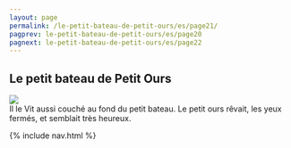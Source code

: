 ```yaml
---
layout: page
permalink: /le-petit-bateau-de-petit-ours/es/page21/
pagprev: le-petit-bateau-de-petit-ours/es/page20
pagnext: le-petit-bateau-de-petit-ours/es/page22
---
```


## Le petit bateau de Petit Ours

<img src="{{ site.baseurl }}/img/le-petit-bateau-de-petit-ours/page21.jpg"/>

<div class="childbook-text">
Il le Vit aussi couché au fond du petit bateau. Le petit ours rêvait, les yeux fermés, et semblait très heureux.
</div>

{% include nav.html %}
